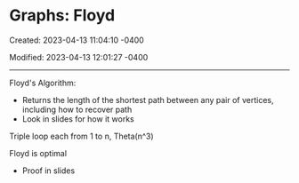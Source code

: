# Graphs: Floyd

Created: 2023-04-13 11:04:10 -0400

Modified: 2023-04-13 12:01:27 -0400

---

Floyd's Algorithm:

-   Returns the length of the shortest path between any pair of vertices, including how to recover path
-   Look in slides for how it works



Triple loop each from 1 to n, Theta(n^3)



Floyd is optimal

-   Proof in slides
